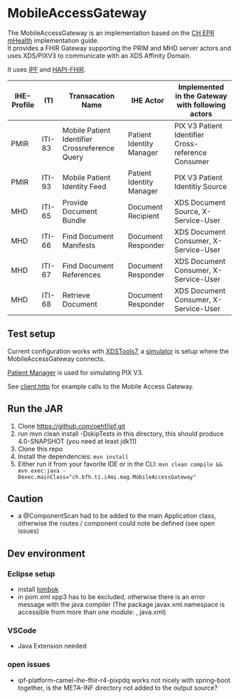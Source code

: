 # MobileAccessGateway

The MobileAccessGateway is an implementation based on the [CH EPR mHealth](http://build.fhir.org/ig/ehealthsuisse/ch-epr-mhealth/index.html) implementation guide.  
It provides a FHIR Gateway supporting the PRIM and MHD server actors and uses XDS/PIXV3 to communicate with an XDS Affinity Domain.

It uses [IPF](https://oehf.github.io/ipf/) and [HAPI-FHIR](https://hapifhir.io/). 

| IHE-Profile | ITI           | Transacation Name                                       | IHE Actor                          | Implemented in the Gateway with following actors                                                     |
|-------------|---------------|---------------------------------------------------------|------------------------------------|----------------------------------------------------------------------|
|     PMIR    |     ITI-83    |     Mobile   Patient Identifier Crossreference Query    |     Patient   Identity Manager     |     PIX V3 Patient Identifier      Cross-reference      Consumer     |
|     PMIR    |     ITI-93    |     Mobile   Patient Identity Feed                      |     Patient   Identity Manager     |     PIX V3 Patient Identitiy Source                                  |
|     MHD     |     ITI-65    |     Provide   Document Bundle                           |     Document   Recipient           |     XDS   Document Source, X-Service-User                            |
|     MHD     |     ITI-66    |     Find   Document Manifests                           |     Document   Responder           |     XDS   Document Consumer, X-Service-User                           |
|     MHD     |     ITI-67    |     Find   Document References                          |     Document   Responder           |     XDS   Document Consumer, X-Service-User                           |
|     MHD     |     ITI-68    |     Retrieve   Document                                 |     Document   Responder           |     XDS   Document Consumer, X-Service-User                           |


## Test setup

Current configuration works with [XDSTools7](https://ehealthsuisse.ihe-europe.net/xdstools7/), a [simulator](http://ehealthsuisse.ihe-europe.net:8280/xdstools7/sim/default__ahdis/reg/rb
) is setup where the MobileAccessGateway connects. 

[Patient Manager](https://ehealthsuisse.ihe-europe.net/PatientManager/home.seam) is used for simulating PIX V3.

See [client.http](client.http) for example calls to the Mobile Access Gateway.

## Run the JAR

1. Clone https://github.com/oehf/ipf.git 
2. run mvn clean install -DskipTests in this directory, this should produce 4.0-SNAPSHOT (you need at least jdk11)
3. Clone this repo 
4. Install the dependencies: `mvn install`
5. Either run it from your favorite IDE or in the CLI: `mvn clean compile && mvn exec:java -Dexec.mainClass="ch.bfh.ti.i4mi.mag.MobileAccessGateway"`

## Caution
- a @ComponentScan had to be added to the main Application class, otherwise the routes / component could note  be defined (see open issues)

## Dev environment

### Eclipse setup
- install [lombok](https://projectlombok.org/setup/eclipse)
- in pom.xml xpp3 has to be excluded, otherwise there is an error message with the java compiler (The package javax.xml.namespace is accessible from more than one module: <unnamed>, java.xml)

### VSCode
- Java Extension needed

### open issues
- ipf-platform-camel-ihe-fhir-r4-pixpdq works not nicely with spring-boot together, is the META-INF directory not added to the output source?